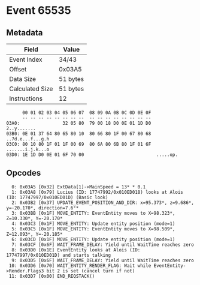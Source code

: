 # Event 65535

## Metadata

| Field           | Value    |
|-----------------|----------|
| Event Index     | 34/43    |
| Offset          | 0x03A5   |
| Data Size       | 51 bytes |
| Calculated Size | 51 bytes |
| Instructions    | 12       |

```
      00 01 02 03 04 05 06 07  08 09 0A 0B 0C 0D 0E 0F
      -- -- -- -- -- -- -- --  -- -- -- -- -- -- -- --
03A0:                32 05 80  79 00 18 D0 0E 01 1D D0       2..y.......
03B0: 0E 01 37 64 80 65 80 10  80 66 80 1F 00 67 80 68  ..7d.e...f...g.h
03C0: 80 10 80 1F 01 1F 00 69  80 6A 80 6B 80 1F 01 6F  .......i.j.k...o
03D0: 1E 1D D0 0E 01 6F 70 00                           .....op.        
```

## Opcodes

```
  0: 0x03A5 [0x32] ExtData[1]->MainSpeed = 13* * 0.1
  1: 0x03A8 [0x79] Lucius (ID: 17747992/0x010ED018) looks at Alois (ID: 17747997/0x010ED01D) (Basic look)
  2: 0x03B2 [0x37] UPDATE_EVENT_POSITION_AND_DIR: x=95.373*, z=9.686*, y=-20.170*, direction=7.6°*
  3: 0x03BB [0x1F] MOVE_ENTITY: EventEntity moves to X=98.323*, Z=10.330*, Y=-20.170*
  4: 0x03C3 [0x1F] MOVE_ENTITY: Update entity position (mode=1)
  5: 0x03C5 [0x1F] MOVE_ENTITY: EventEntity moves to X=98.509*, Z=12.093*, Y=-20.185*
  6: 0x03CD [0x1F] MOVE_ENTITY: Update entity position (mode=1)
  7: 0x03CF [0x6F] WAIT_FRAME_DELAY: Yield until WaitTime reaches zero
  8: 0x03D0 [0x1E] EventEntity looks at Alois (ID: 17747997/0x010ED01D) and starts talking
  9: 0x03D5 [0x6F] WAIT_FRAME_DELAY: Yield until WaitTime reaches zero
 10: 0x03D6 [0x70] WAIT_ENTITY_RENDER_FLAG: Wait while EventEntity->Render.Flags3 bit 2 is set (cancel turn if not)
 11: 0x03D7 [0x00] END_REQSTACK()
```
